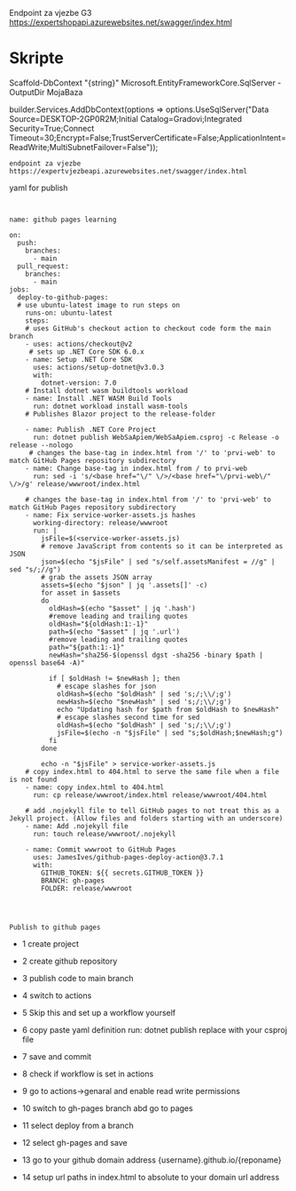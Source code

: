 
Endpoint za vjezbe G3
https://expertshopapi.azurewebsites.net/swagger/index.html


# Skripte

Scaffold-DbContext "{string}" Microsoft.EntityFrameworkCore.SqlServer -OutputDir MojaBaza


builder.Services.AddDbContext<GradoviContext>(options =>
    options.UseSqlServer("Data Source=DESKTOP-2GP0R2M;Initial Catalog=Gradovi;Integrated Security=True;Connect Timeout=30;Encrypt=False;TrustServerCertificate=False;ApplicationIntent=ReadWrite;MultiSubnetFailover=False"));
    
    
    endpoint za vjezbe
    https://expertvjezbeapi.azurewebsites.net/swagger/index.html



yaml for publish
    
```
    
    
name: github pages learning

on:
  push:
    branches:
      - main
  pull_request:
    branches:
      - main
jobs:
  deploy-to-github-pages:
  # use ubuntu-latest image to run steps on
    runs-on: ubuntu-latest
    steps:
    # uses GitHub's checkout action to checkout code form the main branch
    - uses: actions/checkout@v2
     # sets up .NET Core SDK 6.0.x
    - name: Setup .NET Core SDK
      uses: actions/setup-dotnet@v3.0.3
      with:
        dotnet-version: 7.0
    # Install dotnet wasm buildtools workload
    - name: Install .NET WASM Build Tools
      run: dotnet workload install wasm-tools
    # Publishes Blazor project to the release-folder

    - name: Publish .NET Core Project
      run: dotnet publish WebSaApiem/WebSaApiem.csproj -c Release -o release --nologo
     # changes the base-tag in index.html from '/' to 'prvi-web' to match GitHub Pages repository subdirectory
    - name: Change base-tag in index.html from / to prvi-web
      run: sed -i 's/<base href="\/" \/>/<base href="\/prvi-web\/" \/>/g' release/wwwroot/index.html

    # changes the base-tag in index.html from '/' to 'prvi-web' to match GitHub Pages repository subdirectory
    - name: Fix service-worker-assets.js hashes
      working-directory: release/wwwroot
      run: |
        jsFile=$(<service-worker-assets.js)
        # remove JavaScript from contents so it can be interpreted as JSON
        json=$(echo "$jsFile" | sed "s/self.assetsManifest = //g" | sed "s/;//g")
        # grab the assets JSON array
        assets=$(echo "$json" | jq '.assets[]' -c)
        for asset in $assets
        do
          oldHash=$(echo "$asset" | jq '.hash')
          #remove leading and trailing quotes
          oldHash="${oldHash:1:-1}"
          path=$(echo "$asset" | jq '.url')
          #remove leading and trailing quotes
          path="${path:1:-1}"
          newHash="sha256-$(openssl dgst -sha256 -binary $path | openssl base64 -A)"
          
          if [ $oldHash != $newHash ]; then
            # escape slashes for json
            oldHash=$(echo "$oldHash" | sed 's;/;\\/;g')
            newHash=$(echo "$newHash" | sed 's;/;\\/;g')
            echo "Updating hash for $path from $oldHash to $newHash"
            # escape slashes second time for sed
            oldHash=$(echo "$oldHash" | sed 's;/;\\/;g')
            jsFile=$(echo -n "$jsFile" | sed "s;$oldHash;$newHash;g")
          fi
        done

        echo -n "$jsFile" > service-worker-assets.js
    # copy index.html to 404.html to serve the same file when a file is not found
    - name: copy index.html to 404.html
      run: cp release/wwwroot/index.html release/wwwroot/404.html

    # add .nojekyll file to tell GitHub pages to not treat this as a Jekyll project. (Allow files and folders starting with an underscore)
    - name: Add .nojekyll file
      run: touch release/wwwroot/.nojekyll
      
    - name: Commit wwwroot to GitHub Pages
      uses: JamesIves/github-pages-deploy-action@3.7.1
      with:
        GITHUB_TOKEN: ${{ secrets.GITHUB_TOKEN }}
        BRANCH: gh-pages
        FOLDER: release/wwwroot
    

    
```
    
    Publish to github pages
- 1 create project
- 2 create github repository
- 3 publish code to main branch
- 4 switch to actions
- 5 Skip this and set up a workflow yourself 
- 6 copy paste yaml definition
 run: dotnet publish replace with your csproj file
- 7 save and commit
- 8 check if workflow is set in actions
- 9 go to actions->genaral and enable read write permissions

- 10 switch to gh-pages branch abd go to pages
- 11 select deploy from a branch
- 12 select gh-pages and save
- 13 go to your github domain address {username}.github.io/{reponame}
- 14 setup url paths in index.html to absolute to your domain url address
